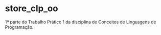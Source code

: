 # store_clp_oo
 1ª parte do Trabalho Prático 1 da disciplina de Conceitos de Linguagens de Programação.
